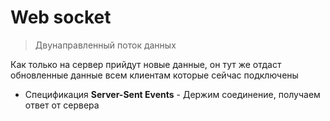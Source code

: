 # Web socket

> Двунаправленный поток данных


Как только на сервер прийдут новые данные, 
он тут же отдаст обновленные данные всем клиентам которые сейчас подключены 

* Спецификация **Server-Sent Events** - Держим соединение, получаем ответ от сервера 